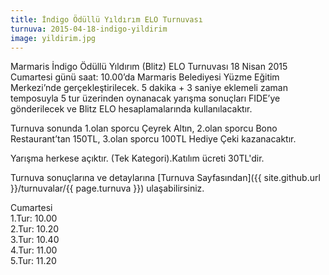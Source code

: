```yaml
---
title: İndigo Ödüllü Yıldırım ELO Turnuvası
turnuva: 2015-04-18-indigo-yildirim
image: yildirim.jpg
---
```


Marmaris İndigo Ödüllü Yıldırım (Blitz) ELO Turnuvası 18 Nisan 2015 Cumartesi günü saat: 10.00’da Marmaris Belediyesi Yüzme Eğitim Merkezi’nde gerçekleştirilecek. 5 dakika + 3 saniye eklemeli zaman temposuyla 5 tur üzerinden oynanacak yarışma sonuçları FIDE’ye gönderilecek ve Blitz ELO hesaplamalarında kullanılacaktır.  

Turnuva sonunda 1.olan sporcu Çeyrek Altın, 2.olan sporcu Bono Restaurant’tan 150TL, 3.olan sporcu 100TL Hediye Çeki kazanacaktır.  

Yarışma herkese açıktır. (Tek Kategori).Katılım ücreti 30TL'dir.  

Turnuva sonuçlarına ve detaylarına [Turnuva Sayfasından]({{ site.github.url }}/turnuvalar/{{ page.turnuva }}) ulaşabilirsiniz.  

Cumartesi  
1.Tur: 10.00  
2.Tur: 10.20  
3.Tur: 10.40  
4.Tur: 11.00  
5.Tur: 11.20  
